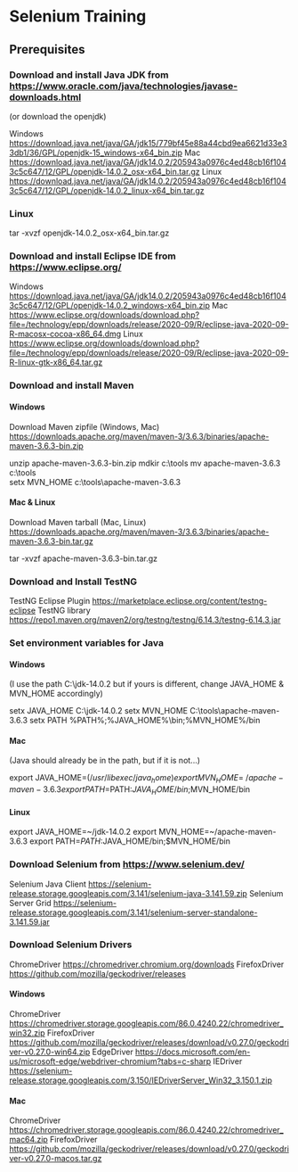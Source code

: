 # Selenium Training

## Prerequisites

### Download and install Java JDK from https://www.oracle.com/java/technologies/javase-downloads.html

(or download the openjdk)

  Windows https://download.java.net/java/GA/jdk15/779bf45e88a44cbd9ea6621d33e33db1/36/GPL/openjdk-15_windows-x64_bin.zip
  Mac https://download.java.net/java/GA/jdk14.0.2/205943a0976c4ed48cb16f1043c5c647/12/GPL/openjdk-14.0.2_osx-x64_bin.tar.gz
  Linux https://download.java.net/java/GA/jdk14.0.2/205943a0976c4ed48cb16f1043c5c647/12/GPL/openjdk-14.0.2_linux-x64_bin.tar.gz
  
  ### Linux
  
  tar -xvzf openjdk-14.0.2_osx-x64_bin.tar.gz
  
### Download and install Eclipse IDE from https://www.eclipse.org/

  Windows https://download.java.net/java/GA/jdk14.0.2/205943a0976c4ed48cb16f1043c5c647/12/GPL/openjdk-14.0.2_windows-x64_bin.zip
  Mac https://www.eclipse.org/downloads/download.php?file=/technology/epp/downloads/release/2020-09/R/eclipse-java-2020-09-R-macosx-cocoa-x86_64.dmg
  Linux https://www.eclipse.org/downloads/download.php?file=/technology/epp/downloads/release/2020-09/R/eclipse-java-2020-09-R-linux-gtk-x86_64.tar.gz


### Download and install Maven 

#### Windows

  Download Maven zipfile (Windows, Mac) https://downloads.apache.org/maven/maven-3/3.6.3/binaries/apache-maven-3.6.3-bin.zip
  
  unzip apache-maven-3.6.3-bin.zip
  mdkir c:\tools
  mv apache-maven-3.6.3 c:\tools\
  setx MVN_HOME c:\tools\apache-maven-3.6.3
  
#### Mac & Linux

  Download Maven tarball (Mac, Linux)  https://downloads.apache.org/maven/maven-3/3.6.3/binaries/apache-maven-3.6.3-bin.tar.gz

  tar -xvzf apache-maven-3.6.3-bin.tar.gz
    
### Download and Install TestNG

  TestNG Eclipse Plugin https://marketplace.eclipse.org/content/testng-eclipse
  TestNG library https://repo1.maven.org/maven2/org/testng/testng/6.14.3/testng-6.14.3.jar


### Set environment variables for Java

#### Windows

(I use the path C:\jdk-14.0.2 but if yours is different, change JAVA_HOME & MVN_HOME accordingly)

  setx JAVA_HOME C:\jdk-14.0.2
  setx MVN_HOME C:\tools\apache-maven-3.6.3
  setx PATH %PATH%;%JAVA_HOME%\bin;%MVN_HOME%/bin
  
#### Mac

(Java should already be in the path, but if it is not...)

  export JAVA_HOME=$(/usr/libexec/java_home)
  export MVN_HOME=~/apache-maven-3.6.3
  export PATH=$PATH:$JAVA_HOME/bin;$MVN_HOME/bin
  
#### Linux 
  
  export JAVA_HOME=~/jdk-14.0.2
  export MVN_HOME=~/apache-maven-3.6.3
  export PATH=$PATH:$JAVA_HOME/bin;$MVN_HOME/bin

### Download Selenium from https://www.selenium.dev/

  Selenium Java Client https://selenium-release.storage.googleapis.com/3.141/selenium-java-3.141.59.zip
  Selenium Server Grid https://selenium-release.storage.googleapis.com/3.141/selenium-server-standalone-3.141.59.jar
  
### Download Selenium Drivers

  ChromeDriver https://chromedriver.chromium.org/downloads
  FirefoxDriver https://github.com/mozilla/geckodriver/releases
  
#### Windows
  
  ChromeDriver https://chromedriver.storage.googleapis.com/86.0.4240.22/chromedriver_win32.zip
  FirefoxDriver https://github.com/mozilla/geckodriver/releases/download/v0.27.0/geckodriver-v0.27.0-win64.zip
  EdgeDriver https://docs.microsoft.com/en-us/microsoft-edge/webdriver-chromium?tabs=c-sharp
  IEDriver https://selenium-release.storage.googleapis.com/3.150/IEDriverServer_Win32_3.150.1.zip

#### Mac

  ChromeDriver https://chromedriver.storage.googleapis.com/86.0.4240.22/chromedriver_mac64.zip
  FirefoxDriver https://github.com/mozilla/geckodriver/releases/download/v0.27.0/geckodriver-v0.27.0-macos.tar.gz
  
  
